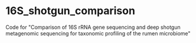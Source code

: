 # 16S_shotgun_comparison
Code for "Comparison of 16S rRNA gene sequencing and deep shotgun metagenomic sequencing for taxonomic profiling of the rumen microbiome"
